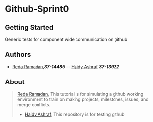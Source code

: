 # Github-Sprint0

## Getting Started
Generic tests for component wide communication on github

## Authors
- [Reda Ramadan](https://github.com/Logician724),**_37-14485_**
-- [Haidy Ashraf](https://github.com/HeidiAshraf) **_37-13922_**

## About
> [Reda Ramadan](https://github.com/Logician724), This tutorial is for simulating a github working environment to train on making projects, milestones, issues, and merge conflicts. 
>- [Haidy Ashraf](https://github.com/HeidiAshraf), This repository is for testing github 
